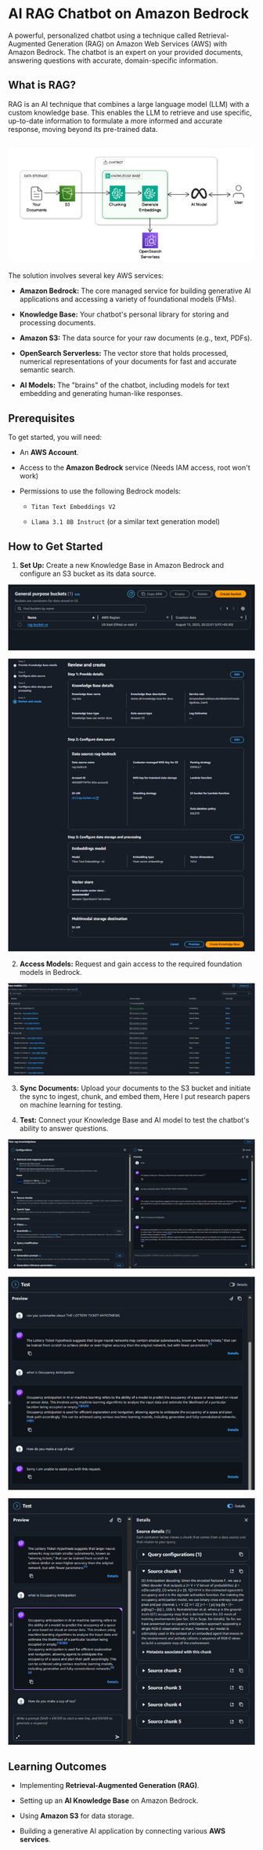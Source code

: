 # AI RAG Chatbot on Amazon Bedrock

A powerful, personalized chatbot using a technique called Retrieval-Augmented Generation (RAG) on Amazon Web Services (AWS) with Amazon Bedrock. The chatbot is an expert on your provided documents, answering questions with accurate, domain-specific information.

## What is RAG?

RAG is an AI technique that combines a large language model (LLM) with a custom knowledge base. This enables the LLM to retrieve and use specific, up-to-date information to formulate a more informed and accurate response, moving beyond its pre-trained data.

## ![Project Architecture](/images/architecture.png)

The solution involves several key AWS services:

* **Amazon Bedrock:** The core managed service for building generative AI applications and accessing a variety of foundational models (FMs).

* **Knowledge Base:** Your chatbot's personal library for storing and processing documents.

* **Amazon S3:** The data source for your raw documents (e.g., text, PDFs).

* **OpenSearch Serverless:** The vector store that holds processed, numerical representations of your documents for fast and accurate semantic search.

* **AI Models:** The "brains" of the chatbot, including models for text embedding and generating human-like responses.

## Prerequisites

To get started, you will need:

* An **AWS Account**.

* Access to the **Amazon Bedrock** service (Needs IAM access, root won't work)

* Permissions to use the following Bedrock models:

    * `Titan Text Embeddings V2`

    * `Llama 3.1 8B Instruct` (or a similar text generation model)

## How to Get Started

1.  **Set Up:** Create a new Knowledge Base in Amazon Bedrock and configure an S3 bucket as its data source.

![s3](/images/s3.png)

![bedrock](/images/bedrock.png)

2.  **Access Models:** Request and gain access to the required foundation models in Bedrock.

![models](/images/baseModels.png)

3.  **Sync Documents:** Upload your documents to the S3 bucket and initiate the sync to ingest, chunk, and embed them, Here I put research papers on machine learning for testing.

4.  **Test:** Connect your Knowledge Base and AI model to test the chatbot's ability to answer questions.

![test](/images/chatbot.png)

![test](/images/chatbot_test.png)

![test](/images/chatbot_details.png)

## Learning Outcomes

* Implementing **Retrieval-Augmented Generation (RAG)**.

* Setting up an **AI Knowledge Base** on Amazon Bedrock.

* Using **Amazon S3** for data storage.

* Building a generative AI application by connecting various **AWS services**.
